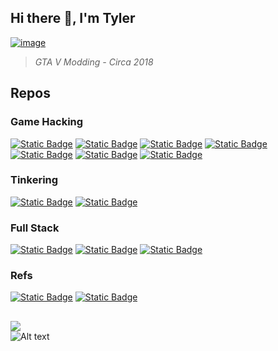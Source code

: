 ## Hi there 👋, I'm Tyler

<a href="https://github.com/gopro2027/ParadiseGTA/blob/main/ParadiseGTA_optimized_2020/Mods.h#L12642">![image](https://github.com/user-attachments/assets/4a9cd0b3-ebab-4e96-a6e7-91f1708ddfa6)</a><br>
  
> *GTA V Modding - Circa 2018*


## Repos
### Game Hacking
[![Static Badge](https://img.shields.io/badge/GTA_V_RCE_CVE--2023--24059-C++/PowerPC-green)](https://github.com/gopro2027/GTAOnline-RCE)
[![Static Badge](https://img.shields.io/badge/GTA_V_Mod-C++/PowerPC-green)](https://github.com/gopro2027/ParadiseGTA)
[![Static Badge](https://img.shields.io/badge/RDR2_Mod-C++/x86-green)](https://github.com/gopro2027/RDR2Playground)
[![Static Badge](https://img.shields.io/badge/CoD_WAW-C++/PowerPC-green)](https://github.com/gopro2027/ParadiseWAW)
[![Static Badge](https://img.shields.io/badge/CoD_BO2-C++/PowerPC-green)](https://github.com/gopro2027/ParadiseBO2)
[![Static Badge](https://img.shields.io/badge/GTA_V_Mass_Messaging-C++/x86-green)](https://github.com/gopro2027/GTAOnline-Mass-Messaging)
[![Static Badge](https://img.shields.io/badge/Need_For_Speed_Hot_Persuit_2010-C++/PowerPC-green)](https://github.com/gopro2027/NFS_Hot_Pursuit_Native_Caller)
### Tinkering
[![Static Badge](https://img.shields.io/badge/OASMan-C++/Embedded/ESP32/Android-green)](https://github.com/gopro2027/ArduinoAirSuspensionController)
[![Static Badge](https://img.shields.io/badge/Lithophane-Python-green)](https://github.com/gopro2027/lithophane-keychain-maker)
### Full Stack

[![Static Badge](https://img.shields.io/badge/Flask_Stripe_SPA-Python/Flask-green)](https://github.com/gopro2027/flask-stripe-spa)
[![Static Badge](https://img.shields.io/badge/Minecraft_LTS-Java-green)](https://github.com/gopro2027/Minecraft-LTS-Launcher)
[![Static Badge](https://img.shields.io/badge/SPRX_Encryption-C++/PowerPC/Java-green)](https://github.com/gopro2027/ParadiseSPRX-Encryption)

### Refs
[![Static Badge](https://img.shields.io/badge/Youtube-green)](https://www.youtube.com/@gopro2027)
[![Static Badge](https://img.shields.io/badge/VividAesthetic-Car_Parts-green)](https://vividaesthetic.com/)

##

![](https://komarev.com/ghpvc/?username=gopro2027)<br>
![Alt text](https://spotify-recently-played-readme.vercel.app/api?user=gopro_2027&count=5)<br>
